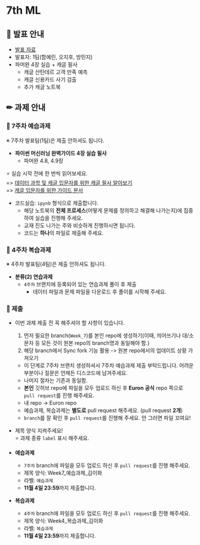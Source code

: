 # 7th ML

## 📢 발표 안내
- [발표 자료]( )
- 발표자: 1팀(함예린, 오지후, 방민지)
- 파머완 4장 실습 + 캐글 필사
  - 캐글 산탄데르 고객 만족 예측
  - 캐글 신용카드 사기 검출
  - 추가 캐글 노트북

## ✏ 과제 안내
### 📍 7주차 예습과제
※ 7주차 발표팀(1팀)은 제출 안하셔도 됩니다.
- **파이썬 머신러닝 완벽가이드 4장 실습 필사**
  - 파머완 4.8, 4.9장  

⭐ 실습 시작 전에 한 번씩 읽어보세요.    
=> [데이터 과학 및 캐글 입문자를 위한 캐글 필사 알아보기](https://modulabs.co.kr/blog/data-science-kaggle/)  
=> [캐글 입문자를 위한 가이드 문서](https://unfinishedgod.netlify.app/2020/03/22/%EC%BA%90%EA%B8%80-%EC%9E%85%EB%AC%B8%EC%9E%90%EB%A5%BC-%EC%9C%84%ED%95%9C-%EA%B0%80%EC%9D%B4%EB%93%9C-%EB%AC%B8%EC%84%9C/)  

  - 코드실습: ```ipynb``` 형식으로 제출합니다.
    - 해당 노트북의 **전체 프로세스**(어떻게 문제를 정의하고 해결해 나가는지)에 집중하여 실습을 진행해 주세요.
    - 교재 진도 나가는 주와 비슷하게 진행하시면 됩니다.
    - 코드는 **하나**의 파일로 제출해 주세요.

### 📍 4주차 복습과제
※ 4주차 발표팀(4팀)은 제출 안하셔도 됩니다.
  
- **분류(2) 연습과제**  
  - ```4주차``` 브랜치에 등록되어 있는 연습과제 풀이 후 제출
    - ﻿데이터 파일과 문제 파일을 다운로드 후 풀이를 시작해 주세요.

### 📍 제출
- 이번 과제 제출 전 꼭 해주셔야 할 사항이 있습니다.
  1) 먼저 필요한 branch(```Week_7```)를 본인 repo에 생성하기(이때, 띄어쓰기나 대/소문자 등 모든 것이 원본 repo의 branch명과 동일해야 함.)
  2) 해당 branch에서 Sync fork 기능 활용 -> 원본 repo에서의 업데이트 상황 가져오기
  - 이 단계로 7주차 브랜치 생성하셔서 7주차 예습과제 제출 부탁드립니다. 어려운 부분이나 질문은 언제든 디스코드에 남겨주세요.
  - 나머지 절차는 기존과 동일함.
  - **본인** 깃허브 repo에 파일을 모두 업로드 하신 후 **Euron 공식** repo 쪽으로 ```pull request```를 진행 해주세요.
  - 내 repo -> Euron repo
  - 예습과제, 복습과제는 **별도로** pull request 해주세요. (pull request **2개**)
  - ```branch```를 잘 확인 후 ```pull request```를 진행해 주세요. 안 그러면 파일 꼬여요!
- 제목 양식 지켜주세요!  
⭐ 과제 종류 ```label``` 표시 해주세요.

- **예습과제**
  - ```7주차``` branch에 파일을 모두 업로드 하신 후 ```pull request```를 진행 해주세요.
  - 제목 양식: Week7_예습과제_김이화
  - 라벨: ```예습과제```
  - **11월 4일 23:59**까지 제출합니다.
  
- **복습과제**
  - ```4주차``` branch에 파일을 모두 업로드 하신 후 ```pull request```를 진행 해주세요.
  - 제목 양식: Week4_복습과제_김이화
  - 라벨: ```복습과제```
  - **11월 4일 23:59**까지 제출합니다.
